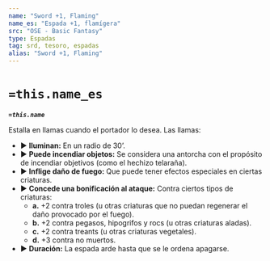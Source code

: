 ```yaml
---
name: "Sword +1, Flaming"
name_es: "Espada +1, flamígera"
src: "OSE - Basic Fantasy"
type: Espadas
tag: srd, tesoro, espadas
alias: "Sword +1, Flaming"
---
```

# `=this.name_es` 

**_`=this.name`_**

Estalla en llamas cuando el portador lo desea. Las llamas: 
- ▶ **Iluminan:** En un radio de 30’. 
- ▶ **Puede incendiar objetos:** Se considera una antorcha con el propósito de incendiar objetivos (como el hechizo telaraña). 
- ▶ **Inflige daño de fuego:** Que puede tener efectos especiales en ciertas criaturas. 
- ▶ **Concede una bonificación al ataque:** Contra ciertos tipos de criaturas: 
	- **a.** +2 contra troles (u otras criaturas que no puedan regenerar el daño provocado por el fuego). 
	- **b.** +2 contra pegasos, hipogrifos y rocs (u otras criaturas aladas). 
	- **c.** +2 contra treants (u otras criaturas vegetales). 
	- **d.** +3 contra no muertos. 
- ▶ **Duración:** La espada arde hasta que se le ordena apagarse.

